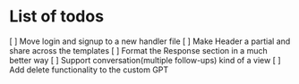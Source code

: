 # List of todos

[ ] Move login and signup to a new handler file
[ ] Make Header a partial and share across the templates
[ ] Format the Response section in a much better way
[ ] Support conversation(multiple follow-ups) kind of a view
[ ] Add delete functionality to the custom GPT



